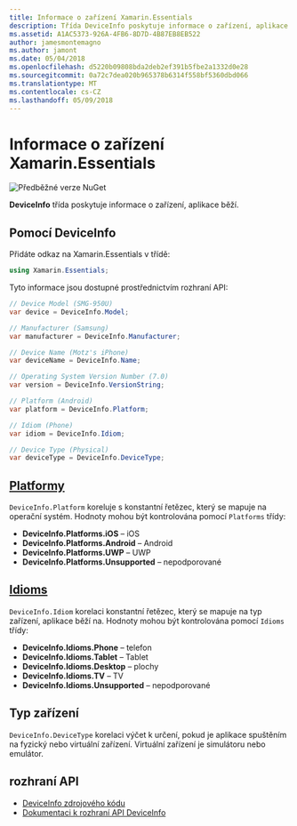 ```yaml
---
title: Informace o zařízení Xamarin.Essentials
description: Třída DeviceInfo poskytuje informace o zařízení, aplikace běží na.
ms.assetid: A1AC5373-926A-4FB6-8D7D-4B87EB8EB522
author: jamesmontemagno
ms.author: jamont
ms.date: 05/04/2018
ms.openlocfilehash: d5220b09808bda2deb2ef391b5fbe2a1332d0e28
ms.sourcegitcommit: 0a72c7dea020b965378b6314f558bf5360dbd066
ms.translationtype: MT
ms.contentlocale: cs-CZ
ms.lasthandoff: 05/09/2018
---
```

# <a name="xamarinessentials-device-information"></a>Informace o zařízení Xamarin.Essentials

![Předběžné verze NuGet](~/media/shared/pre-release.png)

**DeviceInfo** třída poskytuje informace o zařízení, aplikace běží.

## <a name="using-deviceinfo"></a>Pomocí DeviceInfo

Přidáte odkaz na Xamarin.Essentials v třídě:

```csharp
using Xamarin.Essentials;
```

Tyto informace jsou dostupné prostřednictvím rozhraní API:

```csharp
// Device Model (SMG-950U)
var device = DeviceInfo.Model;

// Manufacturer (Samsung)
var manufacturer = DeviceInfo.Manufacturer;

// Device Name (Motz's iPhone)
var deviceName = DeviceInfo.Name;

// Operating System Version Number (7.0)
var version = DeviceInfo.VersionString;

// Platform (Android)
var platform = DeviceInfo.Platform;

// Idiom (Phone)
var idiom = DeviceInfo.Idiom;

// Device Type (Physical)
var deviceType = DeviceInfo.DeviceType;
```

## <a name="platformsxrefxamarinessentialsdeviceinfoplatforms"></a>[Platformy](xref:Xamarin.Essentials.DeviceInfo.Platforms)

`DeviceInfo.Platform` koreluje s konstantní řetězec, který se mapuje na operační systém. Hodnoty mohou být kontrolována pomocí `Platforms` třídy:

- **DeviceInfo.Platforms.iOS** – iOS
- **DeviceInfo.Platforms.Android** – Android
- **DeviceInfo.Platforms.UWP** – UWP
- **DeviceInfo.Platforms.Unsupported** – nepodporované

## <a name="idiomsxrefxamarinessentialsdeviceinfoidioms"></a>[Idioms](xref:Xamarin.Essentials.DeviceInfo.Idioms)

`DeviceInfo.Idiom` korelaci konstantní řetězec, který se mapuje na typ zařízení, aplikace běží na. Hodnoty mohou být kontrolována pomocí `Idioms` třídy:

- **DeviceInfo.Idioms.Phone** – telefon
- **DeviceInfo.Idioms.Tablet** – Tablet
- **DeviceInfo.Idioms.Desktop** – plochy
- **DeviceInfo.Idioms.TV** – TV
- **DeviceInfo.Idioms.Unsupported** – nepodporované

## <a name="device-type"></a>Typ zařízení

`DeviceInfo.DeviceType` korelaci výčet k určení, pokud je aplikace spuštěním na fyzický nebo virtuální zařízení. Virtuální zařízení je simulátoru nebo emulátor.

## <a name="api"></a>rozhraní API

- [DeviceInfo zdrojového kódu](https://github.com/xamarin/Essentials/tree/master/Essentials/DeviceInfo)
- [Dokumentaci k rozhraní API DeviceInfo](xref:Xamarin.Essentials.DeviceInfo)

